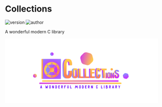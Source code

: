 # Collections
![version](https://img.shields.io/static/v1?label=Version&message=0.0.0&color=blueviolet&style=for-the-badge)
![author](https://img.shields.io/static/v1?label=author&message=Relayx&color=yellow&style=for-the-badge&logo=github&link=https://github.com/Relayx)

A wonderful modern C library

![Logo](./images/logo.png)